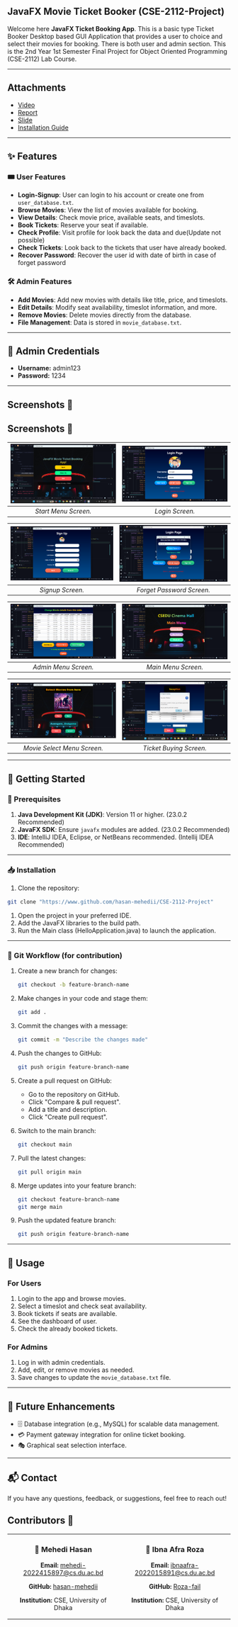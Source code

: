 ## JavaFX Movie Ticket Booker (CSE-2112-Project)

Welcome here **JavaFX Ticket Booking App**. This is a basic type Ticket Booker Desktop based GUI Application that provides a user to choice and select their movies for booking. There is both user and admin section. This is the 2nd Year 1st Semester Final Project for Object Oriented Programming (CSE-2112) Lab Course.

---

## Attachments

  - [Video](https://youtu.be/ogj0jgNRnBg?si=wpiWtzYInOiUOnK9)
  - [Report](Project_report.pdf)
  - [Slide](readmepic/Project_Slide.pptx)
  - [Installation Guide](Guide.pdf)

---

## ✨ Features

### 🎟️ User Features
- **Login-Signup**: User can login to his account or create one from `user_database.txt`.
- **Browse Movies**: View the list of movies available for booking.
- **View Details**: Check movie price, available seats, and timeslots.
- **Book Tickets**: Reserve your seat if available.
- **Check Profile**: Visit profile for look back the data and due(Update not possible)
- **Check Tickets**: Look back to the tickets that user have already booked.
- **Recover Password**: Recover the user id with date of birth in case of forget password

### 🛠️ Admin Features
- **Add Movies**: Add new movies with details like title, price, and timeslots.
- **Edit Details**: Modify seat availability, timeslot information, and more.
- **Remove Movies**: Delete movies directly from the database.
- **File Management**: Data is stored in `movie_database.txt`.

---

## 🔐 Admin Credentials
  - **Username:** admin123
  - **Password:** 1234

---

## **Screenshots 📸**

## **Screenshots 📸**

| ![Start](readmepic/start.png) | ![Login](readmepic/login.png) |
|:-------------------:|:------------------:|
| _Start Menu Screen._ | _Login Screen._ |

| ![Signup](readmepic/signup.png) | ![Forget Password](readmepic/forget.png) |
|:-------------------:|:------------------:|
| _Signup Screen._ | _Forget Password Screen._ |

| ![Admin](readmepic/admin.png) | ![Main Menu](readmepic/mainmenu.png) |
|:-------------------:|:------------------:|
| _Admin Menu Screen._ | _Main Menu Screen._ |

| ![Movie_Select](readmepic/ui1.png) | ![Buy](readmepic/moviebuy.png) |
|:-------------------:|:------------------:|
| _Movie Select Menu Screen._ | _Ticket Buying Screen._ |

--- 

## 🚀 Getting Started

### 🔧 Prerequisites
1. **Java Development Kit (JDK)**: Version 11 or higher. (23.0.2 Recommended)
2. **JavaFX SDK**: Ensure `javafx` modules are added. (23.0.2 Recommended)
3. **IDE**: IntelliJ IDEA, Eclipse, or NetBeans recommended. (Intellij IDEA Recommended)

---

### 📥 Installation
1. Clone the repository:
 ```bash
 git clone "https://www.github.com/hasan-mehedii/CSE-2112-Project"
```
1. Open the project in your preferred IDE.
2. Add the JavaFX libraries to the build path.
3. Run the Main class (HelloApplication.java) to launch the application.

---

### 🔄 Git Workflow (for contribution)
1. Create a new branch for changes:
   ```bash
   git checkout -b feature-branch-name 
2. Make changes in your code and stage them:
   ```bash
   git add .
3. Commit the changes with a message:
   ```bash
   git commit -m "Describe the changes made"
4. Push the changes to GitHub:
   ```bash
   git push origin feature-branch-name
   
5. Create a pull request on GitHub:
   - Go to the repository on GitHub.
   - Click "Compare & pull request".
   - Add a title and description.
   - Click "Create pull request".
     
6. Switch to the main branch:
   ```bash
   git checkout main 
7. Pull the latest changes:
   ```bash
   git pull origin main 
8. Merge updates into your feature branch:
   ```bash
   git checkout feature-branch-name
   git merge main 
9. Push the updated feature branch:
    ```bash
    git push origin feature-branch-name 

    
---

## 📖 Usage

### For Users
1. Login to the app and browse movies.
2. Select a timeslot and check seat availability.
3. Book tickets if seats are available.
4. See the dashboard of user.
5. Check the already booked tickets.

### For Admins
1. Log in with admin credentials.
2. Add, edit, or remove movies as needed.
3. Save changes to update the `movie_database.txt` file.

---

## 🌟 Future Enhancements
- 🗄️ Database integration (e.g., MySQL) for scalable data management.
- 💳 Payment gateway integration for online ticket booking.
- 🎭 Graphical seat selection interface.

---

## 📬 Contact  

If you have any questions, feedback, or suggestions, feel free to reach out!  

## **Contributors 👤**  

<table>
  <tr>
    <td align="center" width="50%">
      <h3>👤 Mehedi Hasan</h3>
      <p><strong>Email:</strong> <a href="mailto:mehedi-2022415897@cs.du.ac.bd">mehedi-2022415897@cs.du.ac.bd</a></p>
      <p><strong>GitHub:</strong> <a href="https://www.github.com/hasan-mehedii">hasan-mehedii</a></p>
      <p><strong>Institution:</strong> CSE, University of Dhaka</p>
    </td>
    <td align="center" width="50%">
      <h3>👤 Ibna Afra Roza</h3>
      <p><strong>Email:</strong> <a href="mailto:ibnaafra-2022015891@cs.du.ac.bd">ibnaafra-2022015891@cs.du.ac.bd</a></p>
      <p><strong>GitHub:</strong> <a href="https://www.github.com/Roza-fail">Roza-fail</a></p>
      <p><strong>Institution:</strong> CSE, University of Dhaka</p>
    </td>
  </tr>
</table>
